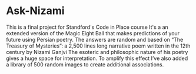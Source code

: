 # Ask-Nizami
This is a final project for Standford's Code in Place course 
It's a an extended version of the Magic Eight Ball 
that makes predictions of your future using Persian poetry. 
The answers are random and based on “The Treasury of Mysteries”: 
a 2,500 lines long narrative poem written in the 12th century by Nizami Ganjvi 
The esoteric and philosophic nature of his poetry gives a huge space for interpretation. 
To amplify this effect I’ve also added a library of 500 random images to create additional associations.
